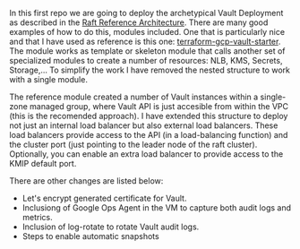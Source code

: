 In this first repo we are going to deploy the archetypical Vault Deployment as described in the [Raft Reference Architecture](https://developer.hashicorp.com/vault/tutorials/day-one-raft/raft-reference-architecture). There are many good examples of how to do this, modules included. One that is particularly nice and that I have used as reference is this one: [terraform-gcp-vault-starter](https://github.com/hashicorp/terraform-gcp-vault-starter). The module works as template or skeleton module that calls another set of specialized modules to create a number of resources: NLB, KMS, Secrets, Storage,... To simplify the work I have removed the nested structure to work with a single module.

The reference module created a number of Vault instances within a single-zone managed group, where Vault API is just accesible from within the VPC (this is the recomended approach). I have extended this structure to deploy not just an internal load balancer but also external load balancers. These load balancers provide access to the API (in a load-balancing function) and the cluster port (just pointing to the leader node of the raft cluster). Optionally, you can enable an extra load balancer to provide access to the KMIP default port.

There are other changes are listed below:

* Let's encrypt generated certificate for Vault.
* Inclusiong of Google Ops Agent in the VM to capture both audit logs and metrics.
* Inclusion of log-rotate to rotate Vault audit logs.
* Steps to enable automatic snapshots
